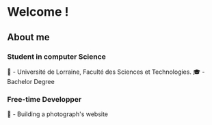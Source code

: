 # Welcome !

## About me 

### Student in computer Science
🏫 - Université de Lorraine, Faculté des Sciences et Technologies.
🎓 - Bachelor Degree

### Free-time Developper
📸 - Building a photograph's website



